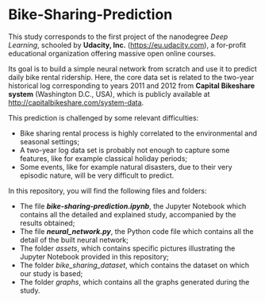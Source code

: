 # Bike-Sharing-Prediction

This study corresponds to the first project of the nanodegree *Deep Learning*, schooled by **Udacity, Inc.** (https://eu.udacity.com), a for-profit educational organization offering massive open online courses.

Its goal is to build a simple neural network from scratch and use it to predict daily bike rental ridership. Here, the core data set is related to the two-year historical log corresponding to years 2011 and 2012 from **Capital Bikeshare system** (Washington D.C., USA), which is publicly available at http://capitalbikeshare.com/system-data.

This prediction is challenged by some relevant difficulties:
* Bike sharing rental process is highly correlated to the environmental and seasonal settings;
* A two-year log data set is probably not enough to capture some features, like for example classical holiday periods;
* Some events, like for example natural disasters, due to their very episodic nature, will be very difficult to predict.

In this repository, you will find the following files and folders:
* The file ***bike-sharing-prediction.ipynb***, the Jupyter Notebook which contains all the detailed and explained study, accompanied by the results obtained;
* The file ***neural_network.py***, the Python code file which contains all the detail of the built neural network;
* The folder *assets*, which contains specific pictures illustrating the Jupyter Notebook provided in this repository;
* The folder *bike_sharing_dataset*, which contains the dataset on which our study is based;
* The folder *graphs*, which contains all the graphs generated during the study.
